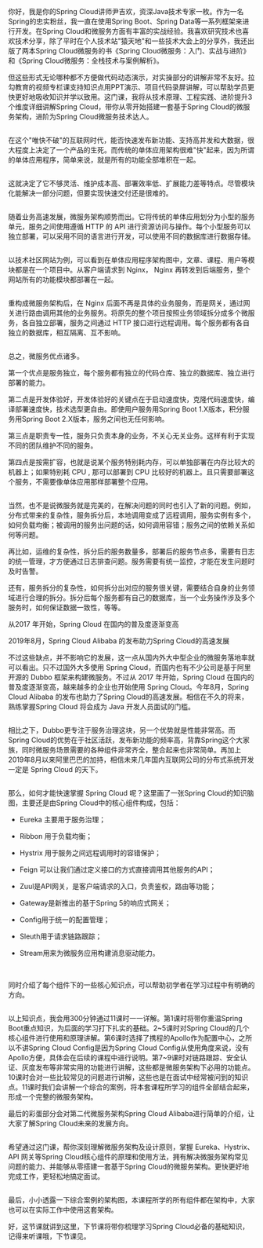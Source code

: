 你好，我是你的Spring Cloud讲师尹吉欢，资深Java技术专家一枚。作为一名Spring的忠实粉丝，我一直在使用Spring Boot、Spring Data等一系列框架来进行开发。在Spring Cloud和微服务方面有丰富的实战经验。我喜欢研究技术也喜欢技术分享，除了平时在个人技术站"猿天地"和一些技术大会上的分享外，我还出版了两本Spring Cloud微服务的书《Spring Cloud微服务：入门、实战与进阶》和《Spring Cloud微服务：全栈技术与案例解析》。

但这些形式无论哪种都不方便做代码动态演示，对实操部分的讲解非常不友好。拉勾教育的视频专栏课支持知识点用PPT演示、项目代码录屏讲解，可以帮助学员更快更好地吸收知识并学以致用。这门课，我将从技术原理、工程实践、进阶提升3个维度详细讲解Spring Cloud，带你从零开始搭建一套基于Spring Cloud的微服务架构，进阶为Spring Cloud微服务技术达人。

<Image alt="" src="http://s0.lgstatic.com/i/image2/M01/8A/68/CgoB5l13p7qAeDgUAAIcBnqKoZM519.png"/>

在这个"唯快不破"的互联网时代，能否快速发布新功能、支持高并发和大数据，很大程度上决定了一个产品的生死。而传统的单体应用架构很难"快"起来，因为所谓的单体应用程序，简单来说，就是所有的功能全部堆积在一起。

<Image alt="" src="http://s0.lgstatic.com/i/image2/M01/8A/87/CgotOV13p7uAYP0uAAF17jR2Q88758.png"/>

这就决定了它不够灵活、维护成本高、部署效率低、扩展能力差等特点。尽管模块化能解决一部分问题，但要实现快速交付还是很难的。

<Image alt="" src="http://s0.lgstatic.com/i/image2/M01/8A/68/CgoB5l13p7yAWF_TAAEUhL-bzw4676.png"/>

随着业务高速发展，微服务架构顺势而出。它将传统的单体应用划分为小型的服务单元，服务之间使用遵循 HTTP 的 API 进行资源访问与操作。每个小型服务可以独立部署，可以采用不同的语言进行开发，可以使用不同的数据库进行数据存储。

<Image alt="" src="http://s0.lgstatic.com/i/image2/M01/8A/87/CgotOV13p72AE0ucAAI4KxPxI6A335.png"/>

以技术社区网站为例，可以看到在单体应用程序架构图中，文章、课程、用户等模块都是在一个项目中。从客户端请求到 Nginx， Nginx 再转发到后端服务，整个网站所有的功能模块都部署在一起。

<Image alt="" src="http://s0.lgstatic.com/i/image2/M01/8A/68/CgoB5l13p72AOfcpAAM9EXO56nQ340.png"/>

重构成微服务架构后，在 Nginx 后面不再是具体的业务服务，而是网关，通过网关进行路由调用其他的业务服务。将原先的整个项目按照业务领域拆分成多个微服务，各自独立部署，服务之间通过 HTTP 接口进行远程调用。每个服务都有各自独立的数据库，相互隔离、互不影响。

<Image alt="" src="http://s0.lgstatic.com/i/image2/M01/8A/87/CgotOV13p76AMovPAAD2g9yJSYc465.png"/>

总之，微服务优点诸多。

第一个优点是服务独立，每个服务都有独立的代码仓库、独立的数据库、独立进行部署的能力。

第二点是开发体验好，开发体验好的关键点在于启动速度快，克隆代码速度快，编译部署速度快，技术选型更自由。即使用户服务用Spring Boot 1.X版本，积分服务用Spring Boot 2.X版本，服务之间也无任何影响。

第三点是职责专一性，服务只负责本身的业务，不关心无关业务。这样有利于实现不同的团队维护不同的服务。

第四点是按需扩容，也就是说某个服务特别耗内存，可以单独部署在内存比较大的机器上；如果特别耗 CPU , 那可以部署到 CPU 比较好的机器上。且只需要部署这个服务，不需要像单体应用那样部署整个应用。

<Image alt="" src="http://s0.lgstatic.com/i/image2/M01/8A/68/CgoB5l13p7-Ad5L5AAD9ZFJlRow140.png"/>

当然，也不是说微服务就是完美的，在解决问题的同时也引入了新的问题。例如，分布式带来的复杂性，服务拆分后，本地调用变成了远程调用，服务实例有多个，如何负载均衡；被调用的服务出问题的话，如何调用容错；服务之间的依赖关系如何等问题。

再比如，运维的复杂性，拆分后的服务数量多，部署后的服务节点多，需要有日志的统一管理，才方便通过日志排查问题。服务需要有统一监控，才能在发生问题时及时告警。

还有，服务拆分的复杂性，如何拆分出对应的服务很关键，需要结合自身的业务领域进行合理的拆分。拆分后每个服务都有自己的数据库，当一个业务操作涉及多个服务时，如何保证数据一致性，等等。

从2017 年开始，Spring Cloud 在国内的普及度逐渐变高

2019年8月，Spring Cloud Alibaba 的发布助力Spring Cloud的高速发展

不过这些缺点，并不影响它的发展，这一点从国内外大中型企业的微服务落地率就可以看出。只不过国外大多使用 Spring Cloud，而国内也有不少公司是基于阿里开源的 Dubbo 框架来构建微服务。不过从 2017 年开始，Spring Cloud 在国内的普及度逐渐变高，越来越多的企业也开始使用 Spring Cloud。今年8月，Spring Cloud Alibaba 的发布也助力了Spring Cloud的高速发展。相信在不久的将来，熟练掌握Spring Cloud 将会成为 Java 开发人员面试的门槛。

<Image alt="" src="http://s0.lgstatic.com/i/image2/M01/8A/87/CgotOV13p7-ASXtPAACXuXr25Wg286.png"/>

相比之下，Dubbo更专注于服务治理这块，另一个优势就是性能非常高。而Spring Cloud的优势在于社区活跃，发布新功能的频率高，背靠Spring这个大家族，同时微服务场景需要的各种组件非常齐全，整合起来也非常简单。再加上2019年8月以来阿里巴巴的加持，相信未来几年国内互联网公司的分布式系统开发一定是 Spring Cloud 的天下。

<Image alt="" src="http://s0.lgstatic.com/i/image2/M01/8A/68/CgoB5l13p7-ALBWWAADwbaxz8-4255.png"/>

那么，如何才能快速掌握 Spring Cloud 呢？这里画了一张Spring Cloud的知识脑图，主要还是由Spring Cloud中的核心组件构成，包括：

* Eureka 主要用于服务治理；

* Ribbon 用于负载均衡；

* Hystrix 用于服务之间远程调用时的容错保护；

* Feign 可以让我们通过定义接口的方式直接调用其他服务的API；

* Zuul是API网关，是客户端请求的入口，负责鉴权，路由等功能；

* Gateway是新推出的基于Spring 5的响应式网关；

* Config用于统一的配置管理；

* Sleuth用于请求链路跟踪；

* Stream用来为微服务应用构建消息驱动能力。

<br />

同时介绍了每个组件下的一些核心知识点，可以帮助初学者在学习过程中有明确的方向。

<Image alt="" src="http://s0.lgstatic.com/i/image2/M01/8A/87/CgotOV13p8CAWgRwAADWKxKipOc493.png"/>

以上知识点，我会用300分钟通过11课时一一详解。第1课时将带你重温Spring Boot重点知识，为后面的学习打下扎实的基础。2\~5课时对Spring Cloud的几个核心组件进行使用和原理讲解。第6课时选择了携程的Apollo作为配置中心，之所以不讲Spring Cloud Config是因为Spring Cloud Config从使用角度来说，没有Apollo方便，具体会在后续的课程中进行说明。第7\~9课时对链路跟踪、安全认证、灰度发布等非常实用的功能进行讲解，这些都是微服务架构下必用的功能点。10课时会对一些比较常见的问题进行讲解，这些也是在面试中经常被问到的知识点。11课时我们会讲解一个综合的案例，将本套课程所学习的组件全部结合起来，形成一个完整的微服务架构。

最后的彩蛋部分会对第二代微服务架构Spring Cloud Alibaba进行简单的介绍，让大家了解Spring Cloud未来的发展方向。

<Image alt="" src="http://s0.lgstatic.com/i/image2/M01/8A/68/CgoB5l13p8GAVL-DAAPVftyn56U870.png"/>

希望通过这门课，帮你深刻理解微服务架构及设计原则，掌握 Eureka、Hystrix、API 网关等Spring Cloud核心组件的原理和使用方法，拥有解决微服务架构常见问题的能力、并能够从零搭建一套基于Spring Cloud的微服务架构。更快更好地完成工作，更轻松地搞定面试。

<Image alt="" src="http://s0.lgstatic.com/i/image2/M01/8A/87/CgotOV13p8KAZStoAAHK12i8krg593.png"/>

最后，小小透露一下综合案例的架构图，本课程所学的所有组件都在架构中，大家也可以在实际工作中使用这套架构。

好，这节课就讲到这里，下节课将带你梳理学习Spring Cloud必备的基础知识，记得来听课哦，下节课见。

<br />

<Image alt="" src="http://s0.lgstatic.com/i/image2/M01/8B/37/CgoB5l149x6AS9oZAAeLU-Q6uJo953.jpg"/>
